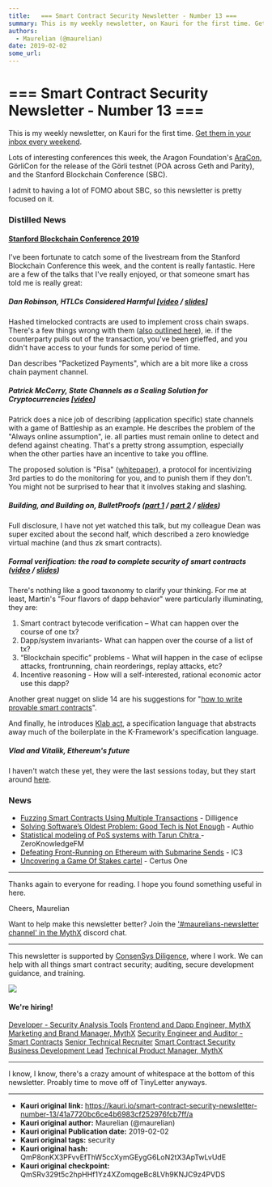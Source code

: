 ```yaml
---
title:   === Smart Contract Security Newsletter - Number 13 ===
summary: This is my weekly newsletter, on Kauri for the first time. Get them in your inbox every weekend. Lots of interesting conferences this week, the Aragon Foundations AraCon, GörliCon for the release of the Görli testnet (POA across Geth and Parity), and the Stanford Blockchain Conference (SBC). I admit to having a lot of FOMO about SBC, so this newsletter is pretty focused on it. Distilled NewsStanford Blockchain Conference 2019 Ive been fortunate to catch some of the livestream from the Stanford B
authors:
  - Maurelian (@maurelian)
date: 2019-02-02
some_url: 
---
```


#   === Smart Contract Security Newsletter - Number 13 ===


This is my weekly newsletter, on Kauri for the first time. [Get them in your inbox every weekend](https://tinyletter.com/smart-contract-security).

Lots of interesting conferences this week, the Aragon Foundation's [AraCon](https://aracon.one/), GörliCon for the release of the Görli testnet (POA across Geth and Parity), and the Stanford Blockchain Conference (SBC).

I admit to having a lot of FOMO about SBC, so this newsletter is pretty focused on it.


### Distilled News

#### [Stanford Blockchain Conference 2019](https://cyber.stanford.edu/sbc19) 

I've been fortunate to catch some of the livestream from the Stanford Blockchain Conference this week, and the content is really fantastic. Here are a few of the talks that I've really enjoyed, or that someone smart has told me is really great:

##### Dan Robinson, HTLCs Considered Harmful [[video](https://youtu.be/sQOfnsW6PTY?t=2741) / [slides](https://cyber.stanford.edu/sites/default/files/htlcs_considered_harmful.pdf)]

Hashed timelocked contracts are used to implement cross chain swaps. There's a few things wrong with them ([also outlined here](https://medium.com/crypto-economics/an-illustrated-primer-on-cross-currency-swaps-in-htlcs-da90a90b60a9)), ie. if the counterparty pulls out of the transaction, you've been grieffed, and you didn't have access to your funds for some period of time.

Dan describes "Packetized Payments", which are a bit more like a cross chain payment channel.

##### Patrick McCorry, State Channels as a Scaling Solution for Cryptocurrencies [[video](https://youtu.be/sQOfnsW6PTY?t=4563)]

Patrick does a nice job of describing (application specific) state channels with a game of Battleship as an example. He describes the problem of the "Always online assumption", ie. all parties must remain online to detect and defend against cheating. That's a pretty strong assumption, especially when the other parties have an incentive to take you offline. 

The proposed solution is "Pisa" ([whitepaper](http://www0.cs.ucl.ac.uk/staff/P.McCorry/pisa.pdf)), a protocol for incentivizing 3rd parties to do the monitoring for you, and to punish them if they don't. You might not be surprised to hear that it involves staking and slashing. 

##### Building, and Building on, BulletProofs ([part 1](https://youtu.be/XckwEw8FyEA?t=2062) / [part 2](https://youtu.be/XckwEw8FyEA?t=2752) / [slides](https://cyber.stanford.edu/sites/default/files/bulletproofs_sbc19.pdf))

Full disclosure, I have not yet watched this talk, but my colleague Dean was super excited about the second half, which described a zero knowledge virtual machine (and thus zk smart contracts).

##### Formal verification: the road to complete security of smart contracts ([video](https://youtu.be/sQOfnsW6PTY?t=18863) / [slides](https://docs.google.com/presentation/d/1-NkTBnE8P48BUllwkrz8Dey2BPApQ3-RFi_clSA68M4/edit#slide=id.g33c747f0ce_0_5))

There's nothing like a good taxonomy to clarify your thinking. For me at least, Martin's "Four flavors of dapp behavior" were particularly illuminating, they are: 

1. Smart contract bytecode verification – What can happen over the course of one tx?
2. Dapp/system invariants- What can happen over the course of a list of tx?
3. “Blockchain specific” problems - What will happen in the case of eclipse attacks, frontrunning, chain reorderings, replay attacks, etc?
4. Incentive reasoning - How will a self-interested, rational economic actor use this dapp?

Another great nugget on slide 14 are his suggestions for "[how to write provable smart contracts](https://docs.google.com/presentation/d/1-NkTBnE8P48BUllwkrz8Dey2BPApQ3-RFi_clSA68M4/edit#slide=id.g4ddfd94cc3_0_95)". 

And finally, he introduces [Klab act](https://github.com/dapphub/klab/blob/master/acts.md), a specification language that abstracts away much of the boilerplate in the K-Framework's specification language.


##### Vlad and Vitalik, Ethereum's future

I haven't watch these yet, they were the last sessions today, but they start around [here](https://youtu.be/U5fEvfAFs_o?t=18356).


### News
* [Fuzzing Smart Contracts Using Multiple Transactions](https://medium.com/consensys-diligence/fuzzing-smart-contracts-using-multiple-transactions-51471e4b3c69) - Dilligence
* [Solving Software’s Oldest Problem: Good Tech is Not Enough](https://medium.com/@wadeAlexC/solving-softwares-oldest-problem-good-tech-is-not-enough-2377cf810419) - Authio
* [Statistical modeling of PoS systems with Tarun Chitra
](https://www.zeroknowledge.fm/61) - ZeroKnowledgeFM
* [Defeating Front-Running on Ethereum with Submarine Sends](https://www.youtube.com/watch?v=N8PDKoptmPs) - IC3
* [Uncovering a Game Of Stakes cartel](https://medium.com/certus-one/uncovering-a-game-of-stakes-cartel-f895d9591da1) - Certus One

----

Thanks again to everyone for reading. I hope you found something useful in here.

Cheers,
Maurelian



Want to help make this newsletter better? Join the ['#maurelians-newsletter channel' in the MythX](https://discord.gg/X4u2aT) discord chat.

----

This newsletter is supported by [ConsenSys Diligence](https://consensys.net/diligence), where I work. We can help with all things smart contract security; auditing, secure development guidance, and training.

![](https://i.imgur.com/EyNCiSx.png)


#### We're hiring!

<a href="https://consensys.net/open-roles/1129067/">Developer - Security Analysis Tools</a>
<a href="https://consensys.net/open-roles/1401943/">Frontend and Dapp Engineer, MythX</a>
<a href="https://consensys.net/open-roles/1420298/">Marketing and Brand Manager, MythX</a>
<a href="https://consensys.net/open-roles/609611/">Security Engineer and Auditor - Smart Contracts</a>
<a href="https://consensys.net/open-roles/1401927/">Senior Technical Recruiter</a>
<a href="https://consensys.net/open-roles/902518/">Smart Contract Security Business Development Lead</a>
<a href="https://consensys.net/open-roles/1401931/">Technical Product Manager, MythX</a>

----

I know, I know, there's a crazy amount of whitespace at the bottom of this newsletter. Proably time to move off of TinyLetter anyways.


---

- **Kauri original link:** https://kauri.io/smart-contract-security-newsletter-number-13/41a7720bc6ce4b6983cf252976fcb7ff/a
- **Kauri original author:** Maurelian (@maurelian)
- **Kauri original Publication date:** 2019-02-02
- **Kauri original tags:** security
- **Kauri original hash:** QmP8onKX3PFvvEfThW5ccXymGEygG6LoN2tX3ApTwLvUdE
- **Kauri original checkpoint:** QmSRv329t5c2hpHHf1Yz4XZomqgeBc8LVh9KNJC9z4PVDS



